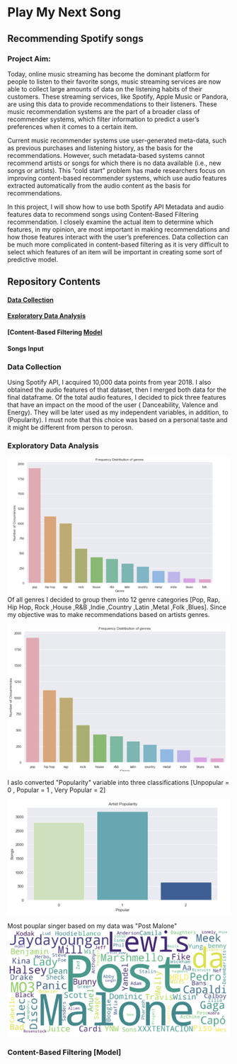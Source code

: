 # Play My Next Song
## Recommending Spotify songs 
### Project Aim: 

Today,  online music streaming has become the dominant platform for people to listen to their favorite songs, music streaming services are now able to collect large amounts of data on the listening habits of their customers. These streaming services, like Spotify, Apple Music or Pandora, are using this data to provide recommendations to their listeners. These music recommendation systems are the part of a broader class of recommender systems, which filter information to predict a user’s preferences when it comes to a certain item.

Current music recommender systems use user-generated meta-data, such as previous purchases and listening history, as the basis for the recommendations. However, such metadata-based systems cannot recommend artists or songs for which there is no data available (i.e., new songs or artists). This ”cold start” problem has made researchers focus on improving content-based recommender systems, which use audio features extracted automatically from the audio content as the basis for recommendations.

In this project, I will show how to use both Spotify API Metadata and audio features data to recommend songs using Content-Based Filtering recommendation. I closely examine the actual item to determine which features, in my opinion, are most important in making recommendations and how those features interact with the user’s preferences. Data collection can be much more complicated in content-based filtering as it is very difficult to select which features of an item will be important in creating some sort of predictive model.

## Repository Contents

#### [Data Collection](https://github.com/moudi85/Music-Recommender-/blob/master/README.md#data-collection-1)
#### [Exploratory Data Analysis](https://github.com/moudi85/Music-Recommender-/blob/master/README.md#exploratory-data-analysis-1) 
#### [Content-Based Filtering [Model](https://github.com/moudi85/Music-Recommender-/blob/master/README.md#content-based-filtering-model-1)
#### Songs Input

### Data Collection 
Using Spotify API, I acquired 10,000 data points from year 2018. I also obtained the audio features of that dataset, then I merged both data for the final dataframe. Of the total audio features, I decided to pick three features that have an impact on the mood of the user ( Danceability, Valence and Energy). They will be later used as my independent variables, in addition, to (Popularity). I must note that this choice was based on a personal taste and it might be different from person to perosn.

### Exploratory Data Analysis

![Optional Text](https://github.com/moudi85/Music-Recommender-/blob/master/Images/Genres%20distribution%20.png)
Of all genres I decided to group them into 12 genre categories [Pop, Rap, Hip Hop, Rock ,House ,R&B ,Indie ,Country ,Latin ,Metal ,Folk ,Blues]. Since my objective was to make recommendations based on artists genres.

![Optional Text](https://github.com/moudi85/Music-Recommender-/blob/master/Images/Genres%20Distributions%20.png)

I aslo converted "Popularity" variable into three classifications [Unpopular = 0 , Popular = 1 , Very Popular = 2]

![Optional Text](https://github.com/moudi85/Music-Recommender-/blob/master/Images/Artist%20Popularity%20.png)

Most pouplar singer based on my data was "Post Malone" 
![](https://github.com/moudi85/Music-Recommender-/blob/master/Images/Popular%20artist.png)

### Content-Based Filtering [Model]












